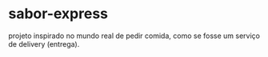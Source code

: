 # sabor-express
projeto inspirado no mundo real de pedir comida, como se fosse um serviço de delivery (entrega).

